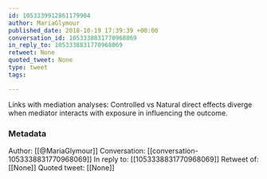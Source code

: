 ```yaml
---
id: 1053339912861179904
author: MariaGlymour
published_date: 2018-10-19 17:39:39 +00:00
conversation_id: 1053338831770968069
in_reply_to: 1053338831770968069
retweet: None
quoted_tweet: None
type: tweet
tags:

---
```


Links with mediation analyses: Controlled vs Natural direct effects diverge when mediator interacts with exposure in influencing the outcome.

### Metadata

Author: [[@MariaGlymour]]
Conversation: [[conversation-1053338831770968069]]
In reply to: [[1053338831770968069]]
Retweet of: [[None]]
Quoted tweet: [[None]]
